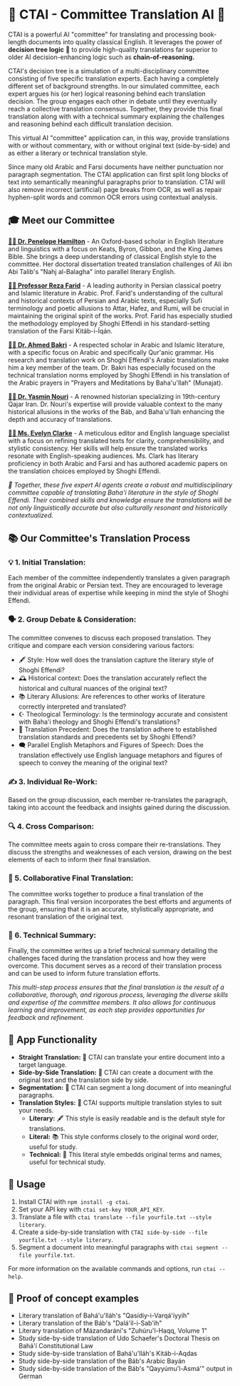 # 📘 CTAI - Committee Translation AI 📘

CTAI is a powerful AI "committee" for translating and processing book-length documents into quality classical English. It leverages the power of __decision tree logic__ 🌳 to provide high-quality translations far superior to older AI decision-enhancing logic such as __chain-of-reasoning.__

CTAI's decision tree is a simulation of a multi-disciplinary committee consisting of five specific translation experts. Each having a completely different set of background strengths. In our simulated committee, each expert argues his (or her) logical reasoning behind each translation decision. The group engages each other in debate until they eventually reach a collective translation consensus. Together, they provide this final translation along with with a technical summary explaining the challenges and reasoning behind each difficult translation decision.

This virtual AI "committee" application can, in this way, provide translations with or without commentary, with or without original text (side-by-side) and as either a literary or technical translation style.

Since many old Arabic and Farsi documents have neither punctuation nor paragraph segmentation. The CTAI application can first split long blocks of text into semantically meaningful paragraphs prior to translation. CTAI will also remove incorrect (artificial) page breaks from OCR, as well as repair hyphen-split words and common OCR errors using contextual analysis.

## 🎓 Meet our Committee

__<u>👩‍🎓 Dr. Penelope Hamilton</u>__ - An Oxford-based scholar in English literature and linguistics with a focus on Keats, Byron, Gibbon, and the King James Bible. She brings a deep understanding of classical English style to the committee. Her doctoral dissertation treated translation challenges of Ali ibn Abi Talib's "Nahj al-Balagha" into parallel literary English.

__<u>👨‍🏫 Professor Reza Farid</u>__ - A leading authority in Persian classical poetry and Islamic literature in Arabic. Prof. Farid's understanding of the cultural and historical contexts of Persian and Arabic texts, especially Sufi terminology and poetic allusions to Attar, Hafez, and Rumi, will be crucial in maintaining the original spirit of the works. Prof. Farid has especially studied the methodology employed by Shoghi Effendi in his standard-setting translation of the Farsi Kitáb-i-Íqán.

__<u>👨‍🎓 Dr. Ahmed Bakri</u>__ - A respected scholar in Arabic and Islamic literature, with a specific focus on Arabic and specifically Qur'anic grammar. His research and translation work on Shoghi Effendi's Arabic translations make him a key member of the team. Dr. Bakri has especially focused on the technical translation norms employed by Shoghi Effendi in his translation of the Arabic prayers in "Prayers and Meditations by Baha'u'llah" (Munajat).

__<u>👩‍🏫 Dr. Yasmin Nouri</u>__ - A renowned historian specializing in 19th-century Qajar Iran. Dr. Nouri's expertise will provide valuable context to the many historical allusions in the works of the Báb, and Baha'u'llah enhancing the depth and accuracy of translations.

__<u>👩‍💼 Ms. Evelyn Clarke</u>__ - A meticulous editor and English language specialist with a focus on refining translated texts for clarity, comprehensibility, and stylistic consistency. Her skills will help ensure the translated works resonate with English-speaking audiences. Ms. Clark has literary proficiency in both Arabic and Farsi and has authored academic papers on the translation choices employed by Shoghi Effendi.

*🤝 Together, these five expert AI agents create a robust and multidisciplinary committee capable of translating Baha'i literature in the style of Shoghi Effendi. Their combined skills and knowledge ensure the translations will be not only linguistically accurate but also culturally resonant and historically contextualized.*


## 📚 Our Committee's Translation Process

### 💡 1. Initial Translation:
Each member of the committee independently translates a given paragraph from the original Arabic or Persian text. They are encouraged to leverage their individual areas of expertise while keeping in mind the style of Shoghi Effendi.

### 🗣️ 2. Group Debate & Consideration:
The committee convenes to discuss each proposed translation. They critique and compare each version considering various factors:
- 🖋️ Style: How well does the translation capture the literary style of Shoghi Effendi?
- 🕰️ Historical context: Does the translation accurately reflect the historical and cultural nuances of the original text?
- 📚 Literary Allusions: Are references to other works of literature correctly interpreted and translated?
- ☪️ Theological Terminology: Is the terminology accurate and consistent with Baha'i theology and Shoghi Effendi's translations?
- 📜 Translation Precedent: Does the translation adhere to established translation standards and precedents set by Shoghi Effendi?
- 🗨️ Parallel English Metaphors and Figures of Speech: Does the translation effectively use English language metaphors and figures of speech to convey the meaning of the original text?

### ✍️ 3. Individual Re-Work:
Based on the group discussion, each member re-translates the paragraph, taking into account the feedback and insights gained during the discussion.

### 🔍 4. Cross Comparison:
The committee meets again to cross compare their re-translations. They discuss the strengths and weaknesses of each version, drawing on the best elements of each to inform their final translation.

### 🤝 5. Collaborative Final Translation:
The committee works together to produce a final translation of the paragraph. This final version incorporates the best efforts and arguments of the group, ensuring that it is an accurate, stylistically appropriate, and resonant translation of the original text.

### 📝 6. Technical Summary:
Finally, the committee writes up a brief technical summary detailing the challenges faced during the translation process and how they were overcome. This document serves as a record of their translation process and can be used to inform future translation efforts.

*This multi-step process ensures that the final translation is the result of a collaborative, thorough, and rigorous process, leveraging the diverse skills and expertise of the committee members. It also allows for continuous learning and improvement, as each step provides opportunities for feedback and refinement.*


## 🎯 App Functionality

- **Straight Translation:** 📝 CTAI can translate your entire document into a target language.
- **Side-by-Side Translation:** 📖 CTAI can create a document with the original text and the translation side by side.
- **Segmentation:** 📄 CTAI can segment a long document of into meaningful paragraphs.
- **Translation Styles:** 📜 CTAI supports multiple translation styles to suit your needs.
  - **Literary:** 🖋️ This style is easily readable and is the default style for translations.
  - **Literal:** 📚 This style conforms closely to the original word order, useful for study.
  - **Technical:** 🔬 This literal style embedds original terms and names, useful for technical study.

## 🚀 Usage

1. Install CTAI with `npm install -g ctai`.
2. Set your API key with `ctai set-key YOUR_API_KEY`.
3. Translate a file with `ctai translate --file yourfile.txt --style literary`.
4. Create a side-by-side translation with `CTAI side-by-side --file yourfile.txt --style literary`.
5. Segment a document into meaningful paragraphs with `ctai segment --file yourfile.txt`.

For more information on the available commands and options, run `ctai --help`.


## 📃 Proof of concept examples

* Literary translation of Bahá'u'lláh's "Qasídiy-i-Varqá'íyyih"
* Literary translation of the Báb's "Dalá'il-i-Sab'ih"
* Literary translation of Mázandarání's "Zuhúru'l-Haqq, Volume 1"
* Study side-by-side translation of Udo Schaefer's Doctoral Thesis on Bahá'í Constitutional Law
* Study side-by-side translation of Bahá'u'lláh's Kitáb-i-Aqdas
* Study side-by-side translation of the Báb's Arabic Bayán
* Study side-by-side translation of the Báb's "Qayyúmu'l-Asmá'" output in German

